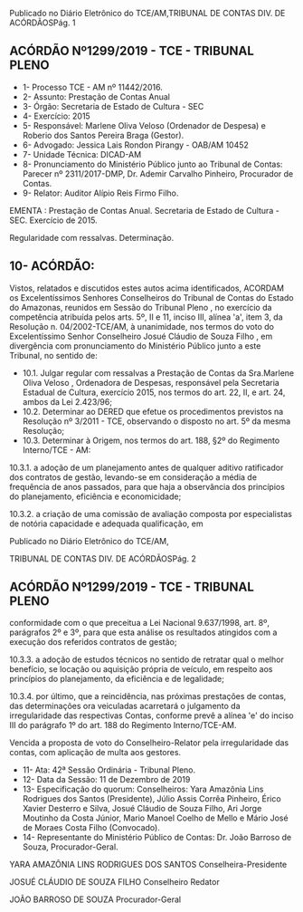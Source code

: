 Publicado  no  Diário  Eletrônico do TCE/AM,TRIBUNAL DE CONTAS DIV. DE ACÓRDÃOSPág. 1

## ACÓRDÃO Nº1299/2019 - TCE - TRIBUNAL PLENO

- 1- Processo TCE - AM nº 11442/2016.
- 2- Assunto: Prestação de Contas Anual
- 3- Órgão: Secretaria de Estado de Cultura - SEC
- 4- Exercício: 2015
- 5- Responsável: Marlene  Oliva Veloso (Ordenador de Despesa) e Roberio dos Santos Pereira Braga (Gestor).
- 6- Advogado: Jessica Lais Rondon Pirangy - OAB/AM 10452
- 7- Unidade Técnica: DICAD-AM
- 8- Pronunciamento  do  Ministério  Público  junto  ao  Tribunal  de  Contas: Parecer  nº 2311/2017-DMP, Dr. Ademir Carvalho Pinheiro, Procurador de Contas.
- 9- Relator: Auditor Alípio Reis Firmo Filho.

EMENTA :  Prestação  de  Contas  Anual.  Secretaria de Estado de Cultura - SEC. Exercício de 2015.

Regularidade com ressalvas. Determinação.

## 10-  ACÓRDÃO:

Vistos, relatados e discutidos estes autos acima identificados, ACORDAM os Excelentíssimos Senhores Conselheiros do Tribunal de Contas do Estado do Amazonas, reunidos em Sessão do Tribunal Pleno , no exercício da competência atribuída pelos arts. 5º, II e 11, inciso III, alínea 'a', item 3, da Resolução n. 04/2002-TCE/AM, à unanimidade, nos termos do voto do Excelentíssimo Senhor Conselheiro Josué Cláudio de Souza Filho , em  divergência com  pronunciamento  do  Ministério  Público  junto  a  este  Tribunal,  no sentido de:

- 10.1. Julgar regular com ressalvas a Prestação de Contas da Sra.Marlene Oliva  Veloso ,  Ordenadora  de  Despesas,  responsável  pela  Secretaria Estadual de Cultura, exercício 2015, nos termos do art. 22, II, e art. 24, ambos da Lei 2.423/96;
- 10.2. Determinar ao DERED que  efetue  os  procedimentos  previstos  na Resolução nº 3/2011 - TCE, observando o disposto no art. 5º da mesma Resolução;
- 10.3. Determinar à  Origem,  nos  termos  do  art.  188,  §2º  do  Regimento Interno/TCE - AM:

10.3.1. a adoção  de  um  planejamento  antes  de  qualquer aditivo ratificador dos contratos de gestão, levando-se em consideração a média de  frequência  de  anos  passados,  para  que  haja  a  observância  dos princípios do planejamento, eficiência e economicidade;

10.3.2. a criação de uma  comissão de avaliação composta por especialistas de notória capacidade e adequada qualificação, em

Publicado  no  Diário  Eletrônico do TCE/AM,

TRIBUNAL DE CONTAS DIV. DE ACÓRDÃOSPág. 2

## ACÓRDÃO Nº1299/2019 - TCE - TRIBUNAL PLENO

conformidade  com  o  que  preceitua  a  Lei  Nacional  9.637/1998,  art.  8º, parágrafos 2º e 3º, para que esta análise os resultados atingidos com a execução dos referidos contratos de gestão;

10.3.3.  a  adoção  de  estudos  técnicos  no  sentido  de  retratar  qual  o melhor  benefício,  se  locação  ou  aquisição  própria  de  veículo,  em respeito aos princípios do planejamento, da eficiência e de legalidade;

10.3.4.  por  último,  que  a  reincidência,  nas  próximas  prestações  de contas,  das  determinações  ora  veiculadas  acarretará  o  julgamento  da irregularidade  das  respectivas  Contas,  conforme  prevê  a  alínea  'e'  do inciso III do parágrafo 1º do art. 188 do Regimento Interno/TCE-AM.

Vencida a proposta de voto do Conselheiro-Relator pela irregularidade das contas, com aplicação de multa aos gestores.

- 11-  Ata: 42ª Sessão Ordinária - Tribunal Pleno.
- 12-  Data da Sessão: 11 de Dezembro de 2019
- 13-  Especificação  do  quorum: Conselheiros: Yara  Amazônia  Lins  Rodrigues  dos Santos (Presidente), Júlio Assis Corrêa Pinheiro, Érico Xavier Desterro e Silva, Josué Cláudio de Souza Filho, Ari Jorge Moutinho da Costa Júnior, Mario Manoel Coelho de Mello e Mário José de Moraes Costa Filho (Convocado).
- 14-  Representante  do  Ministério  Público  de  Contas: Dr. João  Barroso  de  Souza, Procurador-Geral.

YARA AMAZÔNIA LINS RODRIGUES DOS SANTOS Conselheira-Presidente

JOSUÉ CLÁUDIO DE SOUZA FILHO Conselheiro Redator

JOÃO BARROSO DE SOUZA Procurador-Geral